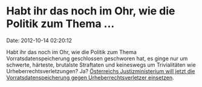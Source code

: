 Habt ihr das noch im Ohr, wie die Politik zum Thema \...
========================================================

Date: 2012-10-14 02:20:12

Habt ihr das noch im Ohr, wie die Politik zum Thema
Vorratsdatenspeicherung geschlossen geschworen hat, es ginge nur um
schwerte, härteste, brutalste Straftaten und keineswegs um Trivialitäten
wie Urheberrechtsverletzungen? Ja? [Österreichs Justizministerium will
jetzt die Vorratsdatenspeicherung gegen Urheberrechtsverletzer
einsetzen](https://netzpolitik.org/2012/osterreich-justizministerium-will-vorratsdatenspeicherung-gegen-urheberrechtsverletzungen-einsetzen/).
